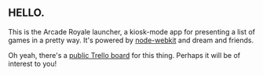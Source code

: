 ## HELLO.

This is the Arcade Royale launcher, a kiosk-mode app for presenting a list of
games in a pretty way. It's powered by [node-webkit][1] and dream and friends.

Oh yeah, there's a [public Trello board][2] for this thing. Perhaps it will be
of interest to you!


[1]: https://github.com/rogerwang/node-webkit
[2]: https://trello.com/b/XqlE8VUI/arcade-royale-launcher